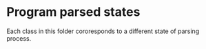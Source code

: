 Program parsed states
=====================

Each class in this folder cororesponds to a different state of parsing process.
